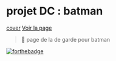 # projet DC : batman
[cover](https://i.imgur.com/hgknLEP.jpg)
[Voir la page](https://ngonothierry.github.io/projet-batman/)

>📝 page de la de garde pour batman

[![forthebadge](https://forthebadge.com/images/badges/validated-html5.svg)](https://forthebadge.com)